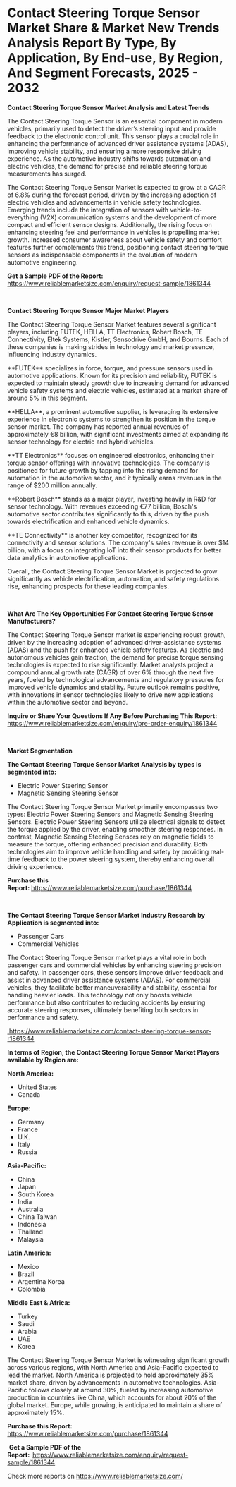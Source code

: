 <p><h1>Contact Steering Torque Sensor Market Share & Market New Trends Analysis Report By Type, By Application, By End-use, By Region, And Segment Forecasts, 2025 - 2032</h1></p><p><strong>Contact Steering Torque Sensor Market Analysis and Latest Trends</strong></p>
<p><p>The Contact Steering Torque Sensor is an essential component in modern vehicles, primarily used to detect the driver’s steering input and provide feedback to the electronic control unit. This sensor plays a crucial role in enhancing the performance of advanced driver assistance systems (ADAS), improving vehicle stability, and ensuring a more responsive driving experience. As the automotive industry shifts towards automation and electric vehicles, the demand for precise and reliable steering torque measurements has surged.</p><p>The Contact Steering Torque Sensor Market is expected to grow at a CAGR of 6.8% during the forecast period, driven by the increasing adoption of electric vehicles and advancements in vehicle safety technologies. Emerging trends include the integration of sensors with vehicle-to-everything (V2X) communication systems and the development of more compact and efficient sensor designs. Additionally, the rising focus on enhancing steering feel and performance in vehicles is propelling market growth. Increased consumer awareness about vehicle safety and comfort features further complements this trend, positioning contact steering torque sensors as indispensable components in the evolution of modern automotive engineering.</p></p>
<p><strong>Get a Sample PDF of the Report:&nbsp;</strong> <a href="https://www.reliablemarketsize.com/enquiry/request-sample/1861344?utm_campaign=2337&utm_medium=2&utm_source=Github&utm_content=ia&utm_term=28022025&utm_id=contact-steering-torque-sensor">https://www.reliablemarketsize.com/enquiry/request-sample/1861344</a></p>
<p>&nbsp;</p>
<p><strong>Contact Steering Torque Sensor Major Market Players</strong></p>
<p><p>The Contact Steering Torque Sensor Market features several significant players, including FUTEK, HELLA, TT Electronics, Robert Bosch, TE Connectivity, Eltek Systems, Kistler, Sensodrive GmbH, and Bourns. Each of these companies is making strides in technology and market presence, influencing industry dynamics.</p><p>**FUTEK** specializes in force, torque, and pressure sensors used in automotive applications. Known for its precision and reliability, FUTEK is expected to maintain steady growth due to increasing demand for advanced vehicle safety systems and electric vehicles, estimated at a market share of around 5% in this segment.</p><p>**HELLA**, a prominent automotive supplier, is leveraging its extensive experience in electronic systems to strengthen its position in the torque sensor market. The company has reported annual revenues of approximately €8 billion, with significant investments aimed at expanding its sensor technology for electric and hybrid vehicles.</p><p>**TT Electronics** focuses on engineered electronics, enhancing their torque sensor offerings with innovative technologies. The company is positioned for future growth by tapping into the rising demand for automation in the automotive sector, and it typically earns revenues in the range of $200 million annually.</p><p>**Robert Bosch** stands as a major player, investing heavily in R&D for sensor technology. With revenues exceeding €77 billion, Bosch's automotive sector contributes significantly to this, driven by the push towards electrification and enhanced vehicle dynamics.</p><p>**TE Connectivity** is another key competitor, recognized for its connectivity and sensor solutions. The company's sales revenue is over $14 billion, with a focus on integrating IoT into their sensor products for better data analytics in automotive applications.</p><p>Overall, the Contact Steering Torque Sensor Market is projected to grow significantly as vehicle electrification, automation, and safety regulations rise, enhancing prospects for these leading companies.</p></p>
<p>&nbsp;</p>
<p><strong>What Are The Key Opportunities For Contact Steering Torque Sensor Manufacturers?</strong></p>
<p><p>The Contact Steering Torque Sensor market is experiencing robust growth, driven by the increasing adoption of advanced driver-assistance systems (ADAS) and the push for enhanced vehicle safety features. As electric and autonomous vehicles gain traction, the demand for precise torque sensing technologies is expected to rise significantly. Market analysts project a compound annual growth rate (CAGR) of over 6% through the next five years, fueled by technological advancements and regulatory pressures for improved vehicle dynamics and stability. Future outlook remains positive, with innovations in sensor technologies likely to drive new applications within the automotive sector and beyond.</p></p>
<p><strong>Inquire or Share Your Questions If Any Before Purchasing This Report:</strong> <a href="https://www.reliablemarketsize.com/enquiry/pre-order-enquiry/1861344?utm_campaign=2337&utm_medium=2&utm_source=Github&utm_content=ia&utm_term=28022025&utm_id=contact-steering-torque-sensor">https://www.reliablemarketsize.com/enquiry/pre-order-enquiry/1861344</a></p>
<p>&nbsp;</p>
<p><strong>Market Segmentation</strong></p>
<p><strong>The Contact Steering Torque Sensor Market Analysis by types is segmented into:</strong></p>
<p><ul><li>Electric Power Steering Sensor</li><li>Magnetic Sensing Steering Sensor</li></ul></p>
<p><p>The Contact Steering Torque Sensor Market primarily encompasses two types: Electric Power Steering Sensors and Magnetic Sensing Steering Sensors. Electric Power Steering Sensors utilize electrical signals to detect the torque applied by the driver, enabling smoother steering responses. In contrast, Magnetic Sensing Steering Sensors rely on magnetic fields to measure the torque, offering enhanced precision and durability. Both technologies aim to improve vehicle handling and safety by providing real-time feedback to the power steering system, thereby enhancing overall driving experience.</p></p>
<p><strong>Purchase this Report:&nbsp;</strong><a href="https://www.reliablemarketsize.com/purchase/1861344?utm_campaign=2337&utm_medium=2&utm_source=Github&utm_content=ia&utm_term=28022025&utm_id=contact-steering-torque-sensor">https://www.reliablemarketsize.com/purchase/1861344</a></p>
<p>&nbsp;</p>
<p><strong>The Contact Steering Torque Sensor Market Industry Research by Application is segmented into:</strong></p>
<p><ul><li>Passenger Cars</li><li>Commercial Vehicles</li></ul></p>
<p><p>The Contact Steering Torque Sensor market plays a vital role in both passenger cars and commercial vehicles by enhancing steering precision and safety. In passenger cars, these sensors improve driver feedback and assist in advanced driver assistance systems (ADAS). For commercial vehicles, they facilitate better maneuverability and stability, essential for handling heavier loads. This technology not only boosts vehicle performance but also contributes to reducing accidents by ensuring accurate steering responses, ultimately benefiting both sectors in performance and safety.</p></p>
<p><a href="https://www.reliablemarketsize.com/contact-steering-torque-sensor-r1861344?utm_campaign=2337&utm_medium=2&utm_source=Github&utm_content=ia&utm_term=28022025&utm_id=contact-steering-torque-sensor">&nbsp;https://www.reliablemarketsize.com/contact-steering-torque-sensor-r1861344</a></p>
<p><strong>In terms of Region, the Contact Steering Torque Sensor Market Players available by Region are:</strong></p>
<p>
    <p> <strong> North America: </strong>
        <ul>
            <li>United States</li>
            <li>Canada</li>
        </ul>
        </p> 
    <p> <strong> Europe: </strong>
        <ul>
            <li>Germany</li>
            <li>France</li>
            <li>U.K.</li>
            <li>Italy</li>
            <li>Russia</li>
        </ul>
        </p> 
    <p> <strong> Asia-Pacific: </strong>
        <ul>
            <li>China</li>
            <li>Japan</li>
            <li>South Korea</li>
            <li>India</li>
            <li>Australia</li>
            <li>China Taiwan</li>
            <li>Indonesia</li>
            <li>Thailand</li>
            <li>Malaysia</li>
        </ul>
        </p> 
    <p> <strong> Latin America: </strong>
        <ul>
            <li>Mexico</li>
            <li>Brazil</li>
            <li>Argentina Korea</li>
            <li>Colombia</li>
        </ul>
        </p> 
    <p> <strong> Middle East & Africa: </strong>
        <ul>
            <li>Turkey</li>
            <li>Saudi</li>
            <li>Arabia</li>
            <li>UAE</li>
            <li>Korea</li>
        </ul>
    </p>
    </p>
<p><p>The Contact Steering Torque Sensor Market is witnessing significant growth across various regions, with North America and Asia-Pacific expected to lead the market. North America is projected to hold approximately 35% market share, driven by advancements in automotive technologies. Asia-Pacific follows closely at around 30%, fueled by increasing automotive production in countries like China, which accounts for about 20% of the global market. Europe, while growing, is anticipated to maintain a share of approximately 15%.</p></p>
<p><strong>Purchase this Report: </strong><a href="https://www.reliablemarketsize.com/purchase/1861344?utm_campaign=2337&utm_medium=2&utm_source=Github&utm_content=ia&utm_term=28022025&utm_id=contact-steering-torque-sensor">https://www.reliablemarketsize.com/purchase/1861344</a></p>
<p>&nbsp;<strong>Get a Sample PDF of the Report:&nbsp;&nbsp;</strong><a href="https://www.reliablemarketsize.com/enquiry/request-sample/1861344?utm_campaign=2337&utm_medium=2&utm_source=Github&utm_content=ia&utm_term=28022025&utm_id=contact-steering-torque-sensor">https://www.reliablemarketsize.com/enquiry/request-sample/1861344</a></p>
<p><strong></strong></p>
<p>Check more reports on <a href="https://www.reliablemarketsize.com/?utm_campaign=2337&utm_medium=2&utm_source=Github&utm_content=ia&utm_term=28022025&utm_id=contact-steering-torque-sensor">https://www.reliablemarketsize.com/</a></p>